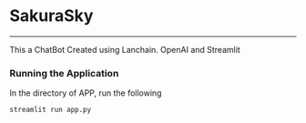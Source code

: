 # SakuraSky
---
This a ChatBot Created using Lanchain. OpenAI and Streamlit


### Running the Application
In the directory of APP, run the following
```shell
streamlit run app.py
```
